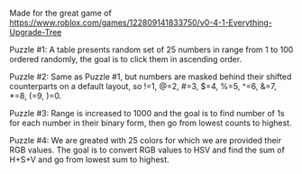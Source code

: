 Made for the great game of https://www.roblox.com/games/122809141833750/v0-4-1-Everything-Upgrade-Tree

Puzzle #1:
A table presents random set of 25 numbers in range from 1 to 100 ordered randomly,
the goal is to click them in ascending order.

Puzzle #2:
Same as Puzzle #1, but numbers are masked behind their shifted counterparts on a default layout, so
!=1, @=2, #=3, $=4, %=5, ^=6, &=7, *=8, (=9, )=0.

Puzzle #3:
Range is increased to 1000 and the goal is to find number of 1s for each number in their binary form,
then go from lowest counts to highest.

Puzzle #4:
We are greated with 25 colors for which we are provided their RGB values. The goal is to convert RGB
values to HSV and find the sum of H+S+V and go from lowest sum to highest.